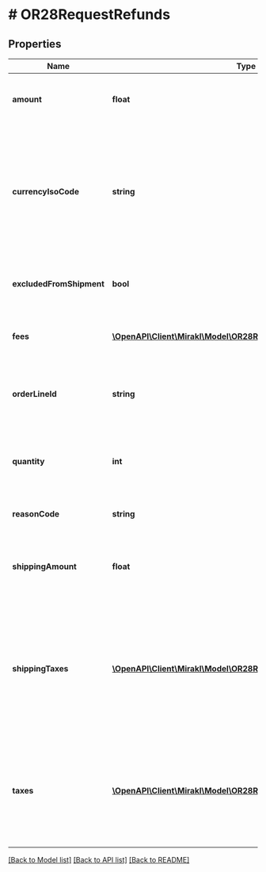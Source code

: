 # # OR28RequestRefunds

## Properties

Name | Type | Description | Notes
------------ | ------------- | ------------- | -------------
**amount** | **float** | The offer part amount to be refunded. | [optional]
**currencyIsoCode** | **string** | The currency (iso format) used by the shop (the field is required if the shop is not using the default Operator platform currency) | [optional]
**excludedFromShipment** | **bool** | Exclude the refunded quantity from shipments | [optional]
**fees** | [**\OpenAPI\Client\Mirakl\Model\OR28RequestRefundsFees[]**](OR28RequestRefundsFees.md) | The fee part amount to be refunded | [optional]
**orderLineId** | **string** | The identifier of the order line that must be refunded | [optional]
**quantity** | **int** | The quantity of products to refund. This quantity is informative only. | [optional] [default to 0]
**reasonCode** | **string** | Refund&#39;s reason code | [optional]
**shippingAmount** | **float** | The shipping charges part amount to be refunded | [optional]
**shippingTaxes** | [**\OpenAPI\Client\Mirakl\Model\OR28RequestRefundsShippingTaxes[]**](OR28RequestRefundsShippingTaxes.md) | The taxes to be refunded on the shipping price &lt;br/&gt;This field is required if the order has shipping taxes. | [optional]
**taxes** | [**\OpenAPI\Client\Mirakl\Model\OR28RequestRefundsTaxes[]**](OR28RequestRefundsTaxes.md) | The taxes to be refunded on the product price &lt;br/&gt;This field is required if the order has taxes. | [optional]

[[Back to Model list]](../../README.md#models) [[Back to API list]](../../README.md#endpoints) [[Back to README]](../../README.md)
